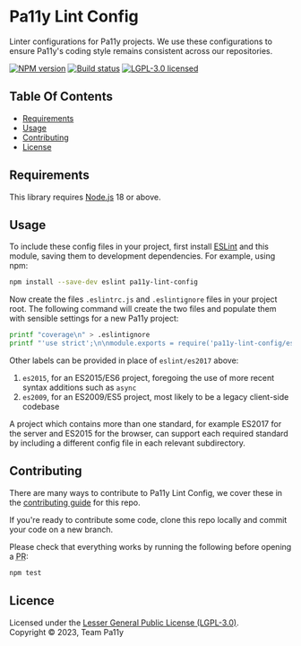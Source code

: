 # Pa11y Lint Config

Linter configurations for Pa11y projects. We use these configurations to ensure Pa11y's coding style remains consistent across our repositories.

[![NPM version][shield-npm]][info-npm]
[![Build status][shield-build]][info-build]
[![LGPL-3.0 licensed][shield-license]][info-license]

## Table Of Contents

- [Requirements](#requirements)
- [Usage](#usage)
- [Contributing](#contributing)
- [License](#license)

## Requirements

This library requires [Node.js] 18 or above.

## Usage 

To include these config files in your project, first install [ESLint] and this module, saving them to development dependencies. For example, using npm:

```sh
npm install --save-dev eslint pa11y-lint-config
```

Now create the files `.eslintrc.js` and `.eslintignore` files in your project root. The following command will create the two files and populate them with sensible settings for a new Pa11y project:

```sh
printf "coverage\n" > .eslintignore
printf "'use strict';\n\nmodule.exports = require('pa11y-lint-config/eslint/es2017');\n" > .eslintrc.js
```

Other labels can be provided in place of `eslint/es2017` above:

1. `es2015`, for an ES2015/ES6 project, foregoing the use of more recent syntax additions such as `async`
1. `es2009`, for an ES2009/ES5 project, most likely to be a legacy client-side codebase

A project which contains more than one standard, for example ES2017 for the server and ES2015 for the browser, can support each required standard by including a different config file in each relevant subdirectory.

## Contributing

There are many ways to contribute to Pa11y Lint Config, we cover these in the [contributing guide](CONTRIBUTING.md) for this repo.

If you're ready to contribute some code, clone this repo locally and commit your code on a new branch.

Please check that everything works by running the following before opening a <abbr title="pull request">PR</abbr>:

```sh
npm test
```

## Licence

Licensed under the [Lesser General Public License (LGPL-3.0)](LICENSE).<br/>
Copyright &copy; 2023, Team Pa11y



[eslint]: http://eslint.org/
[issues]: https://github.com/pa11y/pa11y-lint-config/issues
[node.js]: https://nodejs.org/

[info-license]: LICENSE
[info-npm]: https://www.npmjs.com/package/pa11y-lint-config
[info-build]: https://travis-ci.org/pa11y/pa11y-lint-config
[shield-license]: https://img.shields.io/badge/license-LGPL%203.0-blue.svg
[shield-npm]: https://img.shields.io/npm/v/pa11y-lint-config.svg
[shield-build]: https://img.shields.io/travis/pa11y/pa11y-lint-config/master.svg
